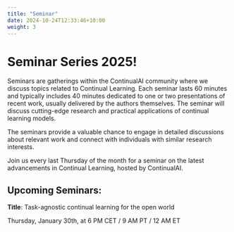 ```yaml
---
title: "Seminar"
date: 2024-10-24T12:33:46+10:00
weight: 3
---
```



# Seminar Series 2025!

Seminars are gatherings within the ContinualAI community where we discuss topics related to Continual Learning. Each seminar lasts 60 minutes and typically includes 40 minutes dedicated to one or two presentations of recent work, usually delivered by the authors themselves. The seminar will discuss cutting-edge research and practical applications of continual learning models.

The seminars provide a valuable chance to engage in detailed discussions about relevant work and connect with individuals with similar research interests.

Join us every last Thursday of the month for a seminar on the latest advancements in Continual Learning, hosted by ContinualAI.

## Upcoming Seminars:

**Title**: Task-agnostic continual learning for the open world

Thursday, January 30th, at 6 PM CET / 9 AM PT / 12 AM ET
